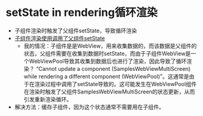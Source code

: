 # setState in rendering循环渲染
- 子组件渲染时触发了父组件setState，导致循环渲染
- [子组件渲染使用调用了父组件setState](https://github.com/facebook/react/issues/18178#issuecomment-602344662)
	- 我的情况：子组件是是WebView，用来收集数据的，而该数据是父组件的状态，父组件需要在收集到数据时setState，而由于子组件WebView是一个WebViewPool导致其收集到数据后也进行了渲染，因此导致了循环渲染？
“Cannot update a component (SamplesWebViewMultiScreen) while rendering a different component (WebViewPool)”。这通常是由于在渲染过程中调用了setState导致的。这可能发生在WebViewPool组件在渲染时触发了父组件SamplesWebViewMultiScreen的状态更新，从而引发重新渲染循环。
- 解决方法：缓存子组件，因为这个状态通常不需要用在子组件。